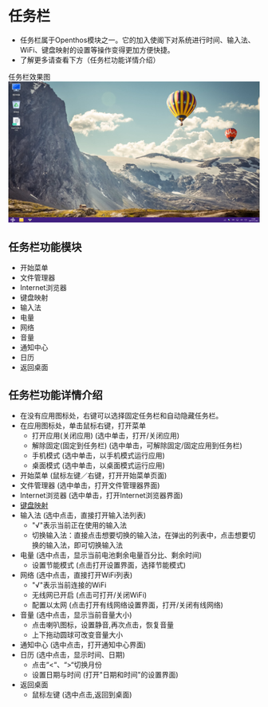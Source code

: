 # 任务栏
   - 任务栏属于Openthos模块之一。它的加入使阁下对系统进行时间、输入法、WiFi、键盘映射的设置等操作变得更加方便快捷。
   - 了解更多请查看下方（任务栏功能详情介绍）

任务栏效果图  
![](pic/renwulan/taskbar.png)

## 任务栏功能模块
   - 开始菜单
   - 文件管理器
   - Internet浏览器
   - 键盘映射
   - 输入法
   - 电量
   - 网络
   - 音量
   - 通知中心
   - 日历
   - 返回桌面

## 任务栏功能详情介绍
   - 在没有应用图标处，右键可以选择固定任务栏和自动隐藏任务栏。
   - 在应用图标处，单击鼠标右键，打开菜单
      - 打开应用(关闭应用)   (选中单击，打开/关闭应用)
      - 解除固定(固定到任务栏)   (选中单击，可解除固定/固定应用到任务栏)
      - 手机模式          (选中单击，以手机模式运行应用)
      - 桌面模式          (选中单击，以桌面模式运行应用)
   - 开始菜单     (鼠标左键／右键，打开开始菜单页面)
   - 文件管理器   (选中单击，打开文件管理器界面)
   - Internet浏览器      (选中单击，打开Internet浏览器界面)
   - [键盘映射](soft/键盘映射.md)
   - 输入法    (选中点击，直接打开输入法列表)
      - "√"表示当前正在使用的输入法
      - 切换输入法：直接点击想要切换的输入法，在弹出的列表中，点击想要切换的输入法，即可切换输入法
   - 电量      (选中点击，显示当前电池剩余电量百分比、剩余时间)
      - 设置节能模式    (点击打开设置界面，选择节能模式)
   - 网络      (选中点击，直接打开WiFi列表)
      - "√"表示当前连接的WiFi
      - 无线网已开启     (点击可打开/关闭WiFi)
      - 配置以太网       (点击打开有线网络设置界面，打开/关闭有线网络)
   - 音量           (选中点击，显示当前音量大小)
      - 点击喇叭图标，设置静音,再次点击，恢复音量
      - 上下拖动圆球可改变音量大小
   - 通知中心        (选中点击，打开通知中心界面)
   - 日历           (选中点击，显示时间、日期)
      - 点击“<“、“>“切换月份
      - 设置日期与时间     (打开"日期和时间"的设置界面)
   - 返回桌面
      - 鼠标左键 (选中点击,返回到桌面)
